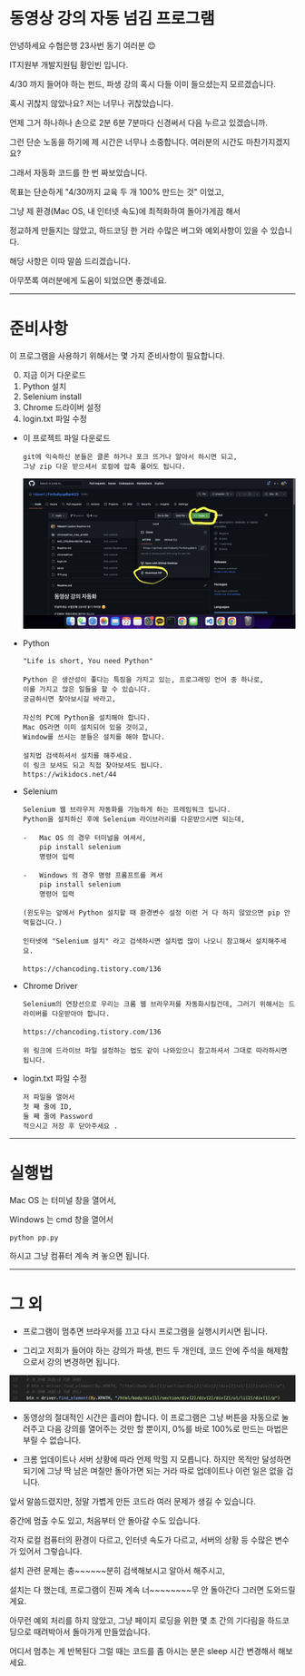 # 동영상 강의 자동 넘김 프로그램

안녕하세요 수협은행 23사번 동기 여러분 😊

IT지원부 개발지원팀 황인빈 입니다.

4/30 까지 들어야 하는 펀드, 파생 강의 혹시 다들 이미 들으셨는지 모르겠습니다.

혹시 귀찮지 않았나요? 저는 너무나 귀찮았습니다.

언제 그거 하나하나 손으로 2분 6분 7분마다 신경써서 다음 누르고 있겠습니까.

그런 단순 노동을 하기에 제 시간은 너무나 소중합니다. 여러분의 시간도 마찬가지겠지요?

그래서 자동화 코드를 한 번 짜보았습니다.

목표는 단순하게 "4/30까지 교육 두 개 100% 만드는 것" 이었고,

그냥 제 환경(Mac OS, 내 인터넷 속도)에 최적화하여 돌아가게끔 해서

정교하게 만들지는 않았고, 하드코딩 한 거라 수많은 버그와 예외사항이 있을 수 있습니다.

해당 사항은 이따 말씀 드리겠습니다.

아무쪼록 여러분에게 도움이 되었으면 좋겠네요.

 


 


---

# 준비사항

이 프로그램을 사용하기 위해서는 몇 가지 준비사항이 필요합니다.

0. 지금 이거 다운로드
1. Python 설치
2. Selenium install
3. Chrome 드라이버 설정
4. login.txt 파일 수정

- 이 프로젝트 파일 다운로드

    ```
    git에 익숙하신 분들은 클론 하거나 포크 뜨거나 알아서 하시면 되고, 
    그냥 zip 다운 받으셔서 로컬에 압축 풀어도 됩니다.

    ```
    ![다운](스크린샷%202023-04-22%20오전%205.16.18.png)



- Python
  
    ```
    "Life is short, You need Python"

    Python 은 생산성이 좋다는 특징을 가지고 있는, 프로그래밍 언어 중 하나로,
    이를 가지고 많은 일들을 할 수 있습니다. 
    궁금하시면 찾아보시길 바라고, 

    자신의 PC에 Python을 설치해야 합니다.
    Mac OS라면 이미 설치되어 있을 것이고,
    Window를 쓰시는 분들은 설치를 해야 합니다.
    
    설치법 검색하셔서 설치를 해주세요.
    이 링크 보셔도 되고 직접 찾아보셔도 됩니다.
    https://wikidocs.net/44
    ```

- Selenium

    ```
    Selenium 웹 브라우저 자동화를 가능하게 하는 프레임워크 입니다.
    Python을 설치하신 후에 Selenium 라이브러리를 다운받으시면 되는데,
    
    -   Mac OS 의 경우 터미널을 여셔서,
        pip install selenium 
        명령어 입력

    -   Windows 의 경우 명령 프롬프트를 켜서
        pip install selenium 
        명령어 입력
    
    (윈도우는 앞에서 Python 설치할 때 환경변수 설정 이런 거 다 하지 않았으면 pip 안 먹힐겁니다.)
    
    인터넷에 "Selenium 설치" 라고 검색하시면 설치법 많이 나오니 참고해서 설치해주세요.

    https://chancoding.tistory.com/136
    ```

- Chrome Driver
  
    ```
    Selenium의 연장선으로 우리는 크롬 웹 브라우저를 자동화시킬건데, 그러기 위해서는 드라이버를 다운받아야 합니다.

    https://chancoding.tistory.com/136

    위 링크에 드라이브 파일 설정하는 법도 같이 나와있으니 참고하셔서 그대로 따라하시면 됩니다.
    ```

- login.txt 파일 수정

    ```
    저 파일을 열어서 
    첫 째 줄에 ID, 
    둘 째 줄에 Password 
    적으시고 저장 후 닫아주세요 .
    ```

---

# 실행법

Mac OS 는 터미널 창을 열어서, 

Windows 는 cmd 창을 열어서

    
    python pp.py
    

하시고 그냥 컴퓨터 계속 켜 놓으면 됩니다.


---

# 그 외

- 프로그램이 멈추면 브라우저를 끄고 다시 프로그램을 실행시키시면 됩니다.

- 그리고 저희가 들어야 하는 강의가 파생, 펀드 두 개인데, 코드 안에 주석을 해제함으로서 강의 변경하면 됩니다.

![주석](주석.png)

- 동영상의 절대적인 시간은 흘러야 합니다.
  이 프로그램은 그냥 버튼을 자동으로 눌러주고 다음 강의를 열어주는 것만 할 뿐이지, 0%를 바로 100%로 만드는 마법은 부릴 수 없습니다.

- 크롬 업데이트나 서버 상황에 따라 언제 막힐 지 모릅니다. 하지만 목적만 달성하면 되기에 그냥 딱 남은 며칠만 돌아가면 되는 거라 따로 업데이트나 이런 일은 없을 겁니다.



앞서 말씀드렸지만, 정말 가볍게 만든 코드라 여러 문제가 생길 수 있습니다.

중간에 멈출 수도 있고, 처음부터 안 돌아갈 수도 있습니다.

각자 로컬 컴퓨터의 환경이 다르고, 인터넷 속도가 다르고, 서버의 상황 등 수많은 변수가 있어서 그렇습니다.

설치 관련 문제는 충~~~~~~분히 검색해보시고 알아서 해주시고, 

설치는 다 했는데, 프로그램이 진짜 계속 너~~~~~~~~무 안 돌아간다 그러면 도와드릴게요.

아무런 예외 처리를 하지 않았고, 그냥 페이지 로딩을 위한 몇 초 간의 기다림을 하드코딩으로 때려박아서 돌아가게 만들었습니다.

어디서 멈추는 게 반복된다 그럴 때는 코드를 좀 아시는 분은 sleep 시간 변경해서 해보세요.








